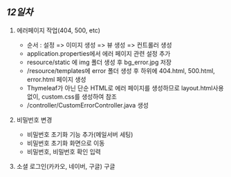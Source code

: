## ***12일차***
1. 에러페이지 작업(404, 500, etc)
    - 순서 : 설정 => 이미지 생성 => 뷰 생성 => 컨트롤러 생성
    - application.properties에서 에러 페이지 관련 설정 추가
    - resource/static 에 img 폴더 생성 후 bg_error.jpg 저장
    - /resource/templates에 error 폴더 생성 후 하위에 404.html, 500.html, error.html 페이지 생성
    - Thymeleaf가 아닌 단순 HTML로 에러 페이지를 생성하므로 layout.html사용없이, custom.css를 생성하여 참조
    - /controller/CustomErrorController.java 생성
    
2. 비밀번호 변경
    - 비밀번호 초기화 기능 추가(메일서버 세팅)
    - 비밀번호 초기화 화면으로 이동
    - 비밀번호, 비밀번호 확인 입력
    

3. 소셜 로그인(카카오, 네이버, 구글) 구글